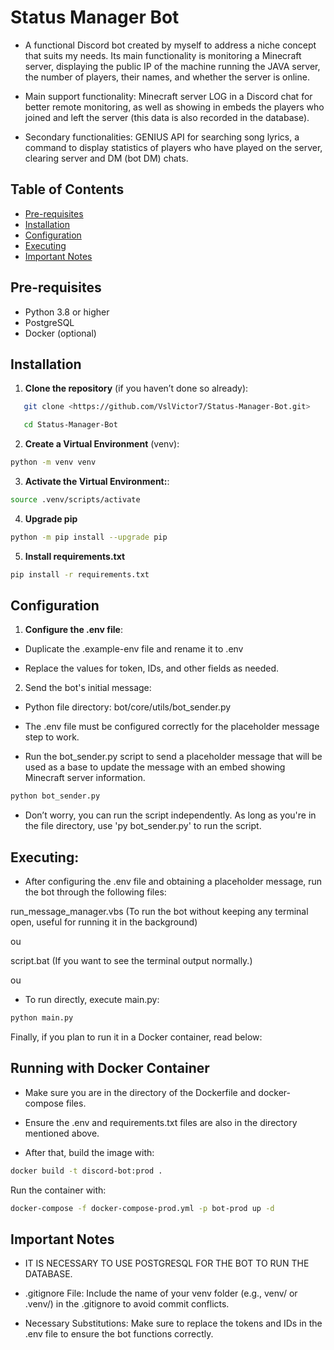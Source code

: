 # Status Manager Bot

- A functional Discord bot created by myself to address a niche concept that suits my needs. Its main functionality is monitoring a Minecraft server, displaying the public IP of the machine running the JAVA server, the number of players, their names, and whether the server is online.

- Main support functionality: Minecraft server LOG in a Discord chat for better remote monitoring, as well as showing in embeds the players who joined and left the server (this data is also recorded in the database).

- Secondary functionalities: GENIUS API for searching song lyrics, a command to display statistics of players who have played on the server, clearing server and DM (bot DM) chats.

## Table of Contents

- [Pre-requisites](#pre-requisites)
- [Installation](#installation)
- [Configuration](#configuration)
- [Executing](#executing)
- [Important Notes](#important-notes)

## Pre-requisites

- Python 3.8 or higher
- PostgreSQL
- Docker (optional)

## Installation

1. **Clone the repository** (if you haven’t done so already):
```bash
   git clone <https://github.com/VslVictor7/Status-Manager-Bot.git>

   cd Status-Manager-Bot
```

2. **Create a Virtual Environment** (venv):

```bash
python -m venv venv
```

3. **Activate the Virtual Environment:**:
```bash
source .venv/scripts/activate
```

4. **Upgrade pip**
```bash
python -m pip install --upgrade pip
```

5. **Install requirements.txt**
```bash
pip install -r requirements.txt
```

## Configuration

1. **Configure the .env file**:

- Duplicate the .example-env file and rename it to .env

- Replace the values for token, IDs, and other fields as needed.

2. Send the bot's initial message:

- Python file directory: bot/core/utils/bot_sender.py

- The .env file must be configured correctly for the placeholder message step to work.

- Run the bot_sender.py script to send a placeholder message that will be used as a base to update the message with an embed showing Minecraft server information.
```bash
python bot_sender.py
```
- Don’t worry, you can run the script independently. As long as you're in the file directory, use 'py bot_sender.py' to run the script.

## Executing:

- After configuring the .env file and obtaining a placeholder message, run the bot through the following files:

run_message_manager.vbs (To run the bot without keeping any terminal open, useful for running it in the background)

ou

script.bat (If you want to see the terminal output normally.)

ou

- To run directly, execute main.py:
```bash
python main.py
```

Finally, if you plan to run it in a Docker container, read below:

## Running with Docker Container

- Make sure you are in the directory of the Dockerfile and docker-compose files.

- Ensure the .env and requirements.txt files are also in the directory mentioned above.

- After that, build the image with:

```bash
docker build -t discord-bot:prod .
```
Run the container with:

```bash
docker-compose -f docker-compose-prod.yml -p bot-prod up -d
```

## Important Notes

- IT IS NECESSARY TO USE POSTGRESQL FOR THE BOT TO RUN THE DATABASE.

- .gitignore File: Include the name of your venv folder (e.g., venv/ or .venv/) in the .gitignore to avoid commit conflicts.

- Necessary Substitutions: Make sure to replace the tokens and IDs in the .env file to ensure the bot functions correctly.
